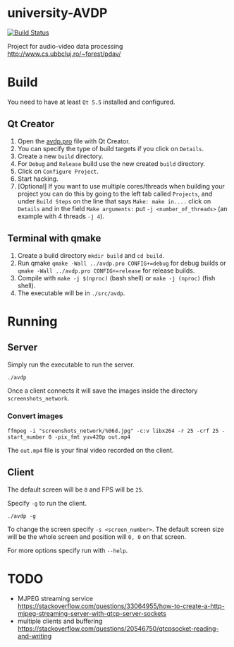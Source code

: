 # university-AVDP
[![Build Status](https://travis-ci.org/leyyin/university-AVDP.svg?branch=master)](https://travis-ci.org/leyyin/university-AVDP)

Project for audio-video data processing http://www.cs.ubbcluj.ro/~forest/pdav/

# Build
You need to have at least `Qt 5.5` installed and configured.

## Qt Creator
1. Open the [avdp.pro](avdp.pro) file with Qt Creator.
2. You can specify the type of build targets if you click on `Details`.
3. Create a new `build` directory.
4. For `Debug` and `Release` build use the new created `build` directory.
5. Click on `Configure Project`.
6. Start hacking.
7. [Optional] If you want to use multiple cores/threads when building your project you can do this by going to the left tab called `Projects`, and under `Build Steps` on the line that says `Make: make in....` click on `Details` and in the field `Make arguments:` put `-j <number_of_threads>` (an example with 4 threads `-j 4`).

## Terminal with qmake
1. Create a build directory `mkdir build` and `cd build`.
2. Run qmake `qmake -Wall ../avdp.pro CONFIG+=debug` for debug builds or `qmake -Wall ../avdp.pro CONFIG+=release` for release builds.
3. Compile with `make -j $(nproc)` (bash shell) or `make -j (nproc)` (fish shell).
4. The executable will be in `./src/avdp`.

# Running

## Server
Simply run the executable to run the server.
```
./avdp
```

Once a client connects it will save the images inside the directory `screenshots_network`.

### Convert images
```
ffmpeg -i "screenshots_network/%06d.jpg" -c:v libx264 -r 25 -crf 25 -start_number 0 -pix_fmt yuv420p out.mp4
```

The `out.mp4` file is your final video recorded on the client.

## Client
The default screen will be `0` and FPS will be `25`.

Specify `-g` to run the client.
```
./avdp -g
```

To change the screen specify `-s <screen_number>`.
The default screen size will be the whole screen and position will `0, 0` on that screen.

For more options specify run with `--help`.

# TODO
- MJPEG streaming service https://stackoverflow.com/questions/33064955/how-to-create-a-http-mjpeg-streaming-server-with-qtcp-server-sockets
- multiple clients and buffering https://stackoverflow.com/questions/20546750/qtcpsocket-reading-and-writing
